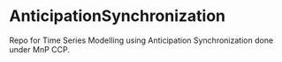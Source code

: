 # AnticipationSynchronization
Repo for Time Series Modelling using Anticipation Synchronization done under MnP CCP. 

